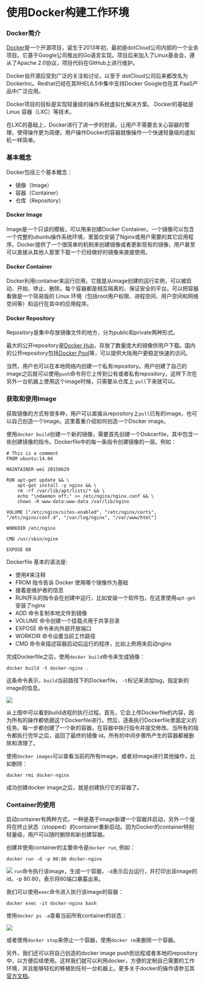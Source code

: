 # 使用Docker构建工作环境

### Docker简介

[Docker](https://www.docker.com/)是一个开源项目，诞生于2013年初，最初是dotCloud公司内部的一个业余项目。它基于Google公司推出的Go语言实现。项目后来加入了Linux基金会，遵从了Apache 2.0协议，项目代码在GitHub上进行维护。

Docker自开源后受到广泛的关注和讨论，以至于 dotCloud公司后来都改名为 DockerInc。Redhat已经在其RHEL6.5中集中支持Docker Google也在其 PaaS产品中广泛应用。

Docker项目的目标是实现轻量级的操作系统虚拟化解决方案。 Docker的基础是 Linux 容器（LXC）等技术。

在LXC的基础上，Docker进行了进一步的封装，让用户不需要去关心容器的管理，使得操作更为简便。用户操作Docker的容器就像操作一个快速轻量级的虚拟机一样简单。

### 基本概念

Docker包括三个基本概念：

* 镜像（Image）
* 容器（Container）
* 仓库（Repository）

#### Docker Image

Image是一个只读的模板，可以用来创建Docker Container。一个镜像可以包含一个完整的ubuntu操作系统环境，里面仅安装了Nginx或用户需要的其它应用程序。Docker提供了一个很简单的机制来创建镜像或者更新现有的镜像，用户甚至可以直接从其他人那里下载一个已经做好的镜像来直接使用。

#### Docker Container

Docker利用container来运行应用。它就是从image创建的运行实例，可以被启动、开始、停止、删除。每个容器都是相互隔离的、保证安全的平台。可以把容器看做是一个简易版的 Linux 环境（包括root用户权限、进程空间、用户空间和网络空间等）和运行在其中的应用程序。

#### Docker Repository

Repository是集中存放镜像文件的地方，分为public和private两种形式。

最大的公开repository是[Docker Hub](https://hub.docker.com/)，存放了数量庞大的镜像供用户下载。国内的公开repository包括[Docker Pool](http://www.dockerpool.com/)等，可以提供大陆用户更稳定快速的访问。

当然，用户也可以在本地网络内创建一个私有repository。用户创建了自己的image之后就可以使用`push`命令将它上传到公有或者私有repository，这样下次在另外一台机器上使用这个image时候，只需要从仓库上 `pull`下来就可以。

### 获取和使用Image

获取镜像的方式有很多种，用户可以直接从repository上`pull`已有的image，也可以自己创造一个image。这里着重介绍如何创造一个Docker image。

使用`docker build`创建一个新的镜像，需要首先创建一个Dokcerfile，其中包含一些创建镜像的指令。Dockerfile中的每一条指令创建镜像的一层。例如：

```
# This is a comment
FROM ubuntu:14.04

MAINTAINER wei 20150629

RUN apt-get update && \
    apt-get install -y nginx && \
    rm -rf /var/lib/apt/lists/* && \
    echo "\ndaemon off;" >> /etc/nginx/nginx.conf && \
    chown -R www-data:www-data /var/lib/nginx

VOLUME ["/etc/nginx/sites-enabled", "/etc/nginx/certs", "/etc/nginx/conf.d", "/var/log/nginx", "/var/www/html"]

WORKDIR /etc/nginx

CMD /usr/sbin/nginx

EXPOSE 80 
```

Dockerfile 基本的语法是:

* 使用#来注释
* FROM 指令告诉 Docker 使用哪个镜像作为基础
* 接着是维护者的信息
* RUN开头的指令会在创建中运行，比如安装一个软件包，在这里使用`apt-get
`安装了nginx
* ADD 命令复制本地文件到镜像
* VOLUME 命令创建一个挂载点用于共享目录
* EXPOSE 命令来向外部开放端口
* WORKDIR 命令设置当前工作路径 
* CMD 命令来描述容器启动后运行的程序，比如上例用来启动nginx

完成Dockerfile之后，使用`docker build`命令来生成镜像：

```
docker build -t docker-nginx .
```

这条命令表示，`build`当前路径下的Dockerfile， `-t`标记来添加tag，指定新的image的信息。

![](/images/img_for_docker/build.png)

从上图中可以看到build进程的执行过程。首先，它会上传Dockerfile的内容，因为所有的操作都依据这个Dockerfile进行。然后，逐条执行Dockerfile里面定义的任务。每一步都创建了一个新的容器，在容器中执行指令并提交修改。当所有的指令都执行完毕之后，返回了最终的镜像 id。所有的中间步骤所产生的容器都被删除和清理了。

使用`docker images`可以查看当前的所有image，或者对image进行其他操作，比如删除：

```
docker rmi docker-nginx
```

成功创建docker image之后，就是创建执行它的容器了。

### Container的使用

启动container有两种方式，一种是基于image新建一个容器并启动，另外一个是将在终止状态（stopped）的container重新启动。因为Docker的container特别轻量级，用户可以随时删除和新创建容器。

创建并使用container的主要命令是`docker run`, 例如：

```
docker run -d -p 80:80 docker-nginx
```

![](/images/img_for_docker/run.png)
`run`命令执行该image，生成一个容器，`-d`表示后台运行，并打印出该image的id。-p 80:80，表示将80端口暴露出来。

我们可以使用`exec`命令进入执行该image的容器：

```
docker exec -it docker-nginx bash
```

使用`docker ps -a`查看当前所有container的状态：

![](/images/img_for_docker/con.png)

或者使用`docker stop`来停止一个容器，使用`docker rm`来删除一个容器。

另外，我们还可以将自己创造的docker image push到远程或者本地的repository中，以方便后续使用。这样我们就可以利用docker，方便的定制自己需要的工作环境，并且能够轻松的移植到任何一台机器上。更多关于docker的操作请参见其[官方文档](http://docs.docker.com/mac/started/)。
